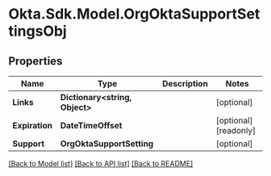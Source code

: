 # Okta.Sdk.Model.OrgOktaSupportSettingsObj

## Properties

Name | Type | Description | Notes
------------ | ------------- | ------------- | -------------
**Links** | **Dictionary&lt;string, Object&gt;** |  | [optional] 
**Expiration** | **DateTimeOffset** |  | [optional] [readonly] 
**Support** | **OrgOktaSupportSetting** |  | [optional] 

[[Back to Model list]](../README.md#documentation-for-models) [[Back to API list]](../README.md#documentation-for-api-endpoints) [[Back to README]](../README.md)

